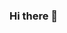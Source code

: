 ### Hi there 👋

<!--
**Saibewar/Saibewar** is a ✨ _special_ ✨ repository because its `README.md` (this file) appears on your GitHub profile.
👋 Hi there! I'm Aishwarya, a passionate data scientist and proud holder of a Master's degree in Data Science. My journey in the world of data has equipped me with a robust skill set in statistical analysis, machine learning, and database management. Throughout my academic and professional experiences, I've dedicated myself to unraveling insights from complex datasets and implementing cutting-edge solutions. My GitHub is a reflection of my commitment to excellence, showcasing projects that delve into the fascinating realms of data science. Join me on this data-driven adventure, and let's collaborate on projects that push the boundaries of what's possible! 🚀📊
Here are some ideas to get you started:

- 🔭 I’m currently working on ...
- 🌱 I’m currently learning ...
- 👯 I’m looking to collaborate on ...
- 🤔 I’m looking for help with ...
- 💬 Ask me about ...
- 📫 How to reach me: ...
- 😄 Pronouns: ...
- ⚡ Fun fact: ...
-->
